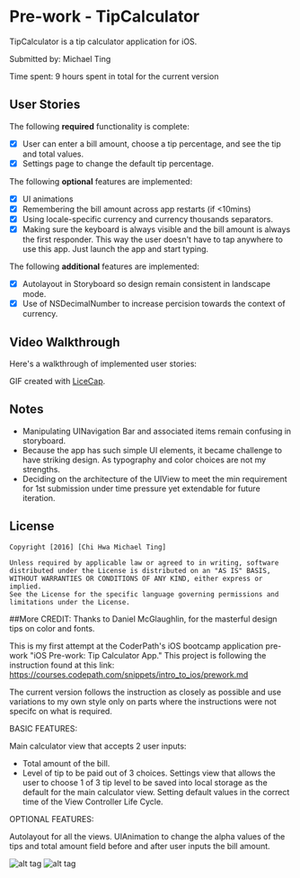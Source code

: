 # Pre-work - TipCalculator

TipCalculator is a tip calculator application for iOS.

Submitted by: Michael Ting

Time spent: 9 hours spent in total for the current version

## User Stories

The following **required** functionality is complete:

* [X] User can enter a bill amount, choose a tip percentage, and see the tip and total values.
* [X] Settings page to change the default tip percentage.

The following **optional** features are implemented:
* [X] UI animations
* [X] Remembering the bill amount across app restarts (if <10mins)
* [X] Using locale-specific currency and currency thousands separators.
* [X] Making sure the keyboard is always visible and the bill amount is always the first responder. This way the user doesn't have to tap anywhere to use this app. Just launch the app and start typing.

The following **additional** features are implemented:
* [X] Autolayout in Storyboard so design remain consistent in landscape mode.
* [X] Use of NSDecimalNumber to increase percision towards the context of currency.
## Video Walkthrough 

Here's a walkthrough of implemented user stories:

GIF created with [LiceCap](http://www.cockos.com/licecap/).

## Notes

- Manipulating UINavigation Bar and associated items remain confusing in storyboard.
- Because the app has such simple UI elements, it became challenge to have striking design.  As typography and color choices are not my strengths.
- Deciding on the architecture of the UIView to meet the min requirement for 1st submission under time pressure yet extendable for future iteration.

## License

    Copyright [2016] [Chi Hwa Michael Ting]

    Unless required by applicable law or agreed to in writing, software
    distributed under the License is distributed on an "AS IS" BASIS,
    WITHOUT WARRANTIES OR CONDITIONS OF ANY KIND, either express or implied.
    See the License for the specific language governing permissions and
    limitations under the License.



##More
CREDIT: Thanks to Daniel McGlaughlin, for the masterful design tips on color and fonts.

This is my first attempt at the CoderPath's iOS bootcamp application pre-work "iOS Pre-work: Tip Calculator App."
This project is following the instruction found at this link: https://courses.codepath.com/snippets/intro_to_ios/prework.md

The current version follows the instruction as closely as possible and use variations to my own style only on parts where the instructions were not specifc on what is required.

BASIC FEATURES:

Main calculator view that accepts 2 user inputs: 
  - Total amount of the bill.
  - Level of tip to be paid out of 3 choices.
Settings view that allows the user to choose 1 of 3 tip level to be saved into local storage as the default for the main calculator view.
Setting default values in the correct time of the View Controller Life Cycle.

OPTIONAL FEATURES:

Autolayout for all the views.
UIAnimation to change the alpha values of the tips and total amount field before and after user inputs the bill amount.

![alt tag](http://www.i.imgur.com/a3Wr0Yv.gif)
![alt tag](http://i.imgur.com/9No5daE.gif)

